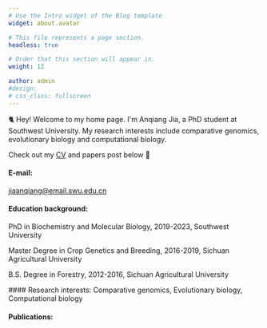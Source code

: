```yaml
---
# Use the Intro widget of the Blog template
widget: about.avatar

# This file represents a page section.
headless: true

# Order that this section will appear in.
weight: 12

author: admin
#design:
# css_class: fullscreen
---
```


🐈 Hey! Welcome to my home page. I'm Anqiang Jia, a PhD student at Southwest University. My research interests include comparative genomics, evolutionary biology and computational biology.

Check out my [CV](https://jiaanqiang.netlify.app/about/) and papers post below 🌈

#### E-mail:
jiaanqiang@email.swu.edu.cn
#### Education background:
<p align="left">PhD in Biochemistry and Molecular Biology, 2019-2023, Southwest University</p>  
<p align="left">Master Degree in Crop Genetics and Breeding, 2016-2019, Sichuan Agricultural University</p>  
<p align="left">B.S. Degree in Forestry, 2012-2016, Sichuan Agricultural University</p>  
#### Research interests:
Comparative genomics,
Evolutionary biology,
Computational biology

#### Publications:
